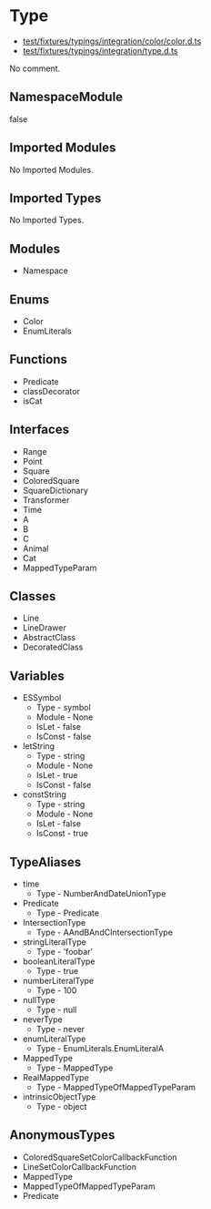 # Type

* [test/fixtures/typings/integration/color/color.d.ts](/test/fixtures/typings/integration/color/color.d.ts#L1)
* [test/fixtures/typings/integration/type.d.ts](/test/fixtures/typings/integration/type.d.ts#L9)

No comment.

## NamespaceModule

false

## Imported Modules

No Imported Modules.

## Imported Types

No Imported Types.

## Modules

* Namespace

## Enums

* Color
* EnumLiterals

## Functions

* Predicate
* classDecorator
* isCat

## Interfaces

* Range
* Point
* Square
* ColoredSquare
* SquareDictionary
* Transformer
* Time
* A
* B
* C
* Animal
* Cat
* MappedTypeParam

## Classes

* Line
* LineDrawer
* AbstractClass
* DecoratedClass

## Variables

* ESSymbol
  * Type - symbol
  * Module - None
  * IsLet - false
  * IsConst - false
* letString
  * Type - string
  * Module - None
  * IsLet - true
  * IsConst - false
* constString
  * Type - string
  * Module - None
  * IsLet - false
  * IsConst - true

## TypeAliases

* time
  * Type - NumberAndDateUnionType
* Predicate
  * Type - Predicate
* IntersectionType
  * Type - AAndBAndCIntersectionType
* stringLiteralType
  * Type - &#x27;foobar&#x27;
* booleanLiteralType
  * Type - true
* numberLiteralType
  * Type - 100
* nullType
  * Type - null
* neverType
  * Type - never
* enumLiteralType
  * Type - EnumLiterals.EnumLiteralA
* MappedType
  * Type - MappedType
* RealMappedType
  * Type - MappedTypeOfMappedTypeParam
* intrinsicObjectType
  * Type - object

## AnonymousTypes

* ColoredSquareSetColorCallbackFunction
* LineSetColorCallbackFunction
* MappedType
* MappedTypeOfMappedTypeParam
* Predicate
